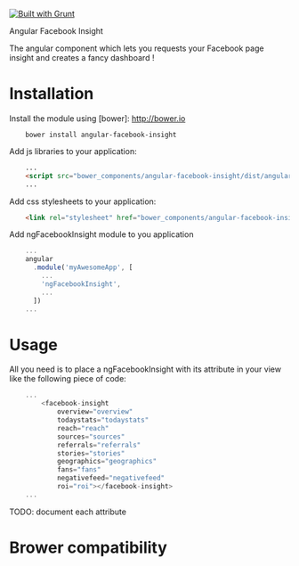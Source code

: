 [![Built with Grunt](https://cdn.gruntjs.com/builtwith.png)](http://gruntjs.com/)

Angular Facebook Insight

The angular component which lets you requests your Facebook page
insight and creates a fancy dashboard !

# Installation

Install the module using [bower]: http://bower.io

```shell
	bower install angular-facebook-insight
```

Add js libraries to your application:
```html
	...
	<script src="bower_components/angular-facebook-insight/dist/angular-facebook-insight.js"></script>
    ...
```

Add css stylesheets to your application:
```html
    <link rel="stylesheet" href="bower_components/angular-facebook-insight/dist/css/angular-facebook-insight.css"/>
```

Add ngFacebookInsight module to you application
```javascript
	...
	angular
	  .module('myAwesomeApp', [
	    ...
	    'ngFacebookInsight',
	    ...
	  ])
	...
```

# Usage

All you need is to place a ngFacebookInsight with its attribute in your view like the following piece of code:
```javascript
	...
		<facebook-insight 
            overview="overview"
            todaystats="todaystats" 
            reach="reach"
            sources="sources"
            referrals="referrals"
            stories="stories" 
            geographics="geographics"
            fans="fans"
            negativefeed="negativefeed"
            roi="roi"></facebook-insight>
	...
```

TODO: document each attribute


# Brower compatibility
